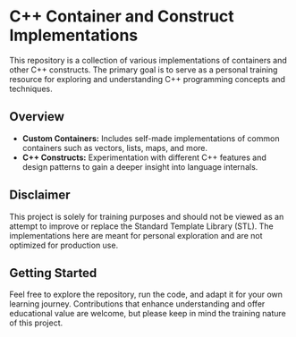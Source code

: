 # C++ Container and Construct Implementations

This repository is a collection of various implementations of containers and other C++ constructs. The primary goal is to serve as a personal training resource for exploring and understanding C++ programming concepts and techniques.

## Overview

- **Custom Containers:** Includes self-made implementations of common containers such as vectors, lists, maps, and more.
- **C++ Constructs:** Experimentation with different C++ features and design patterns to gain a deeper insight into language internals.

## Disclaimer

This project is solely for training purposes and should not be viewed as an attempt to improve or replace the Standard Template Library (STL). The implementations here are meant for personal exploration and are not optimized for production use.

## Getting Started

Feel free to explore the repository, run the code, and adapt it for your own learning journey. Contributions that enhance understanding and offer educational value are welcome, but please keep in mind the training nature of this project.
